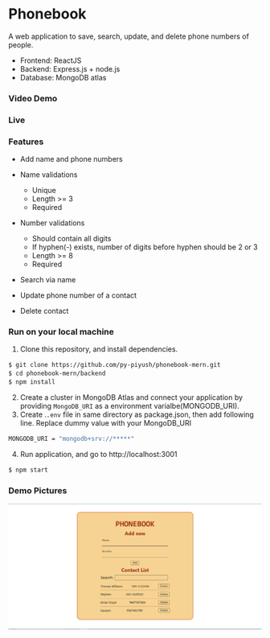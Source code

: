 # Phonebook

A web application to save, search, update, and delete phone numbers of people.

- Frontend: ReactJS
- Backend: Express.js + node.js
- Database: MongoDB atlas

### Video Demo

### Live

### Features

- Add name and phone numbers
- Name validations

  - Unique
  - Length >= 3
  - Required

- Number validations
  - Should contain all digits
  - If hyphen(-) exists, number of digits before hyphen should be 2 or 3
  - Length >= 8
  - Required
- Search via name
- Update phone number of a contact
- Delete contact

### Run on your local machine

1. Clone this repository, and install dependencies.

```bash
$ git clone https://github.com/py-piyush/phonebook-mern.git
$ cd phonebook-mern/backend
$ npm install
```

2. Create a cluster in MongoDB Atlas and connect your application by providing `MongoDB_URI` as a environment varialbe(MONGODB_URI).
3. Create .`.env` file in same directory as package.json, then add following line. Replace dummy value with your MongoDB_URI

```bash
MONGODB_URI = "mongodb+srv://*****"
```

4. Run application, and go to http://localhost:3001

```bash
$ npm start
```

### Demo Pictures

![](images/demo.png)
